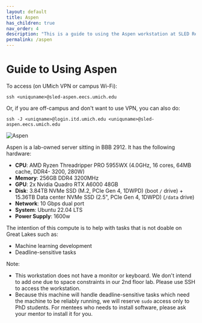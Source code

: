 ```yaml
---
layout: default
title: Aspen
has_children: true
nav_order: 4
description: "This is a guide to using the Aspen workstation at SLED Reserch Group."
permalink: /aspen
---
```

# Guide to Using Aspen

To access (on UMich VPN or campus Wi-Fi):
```
ssh <uniquname>@sled-aspen.eecs.umich.edu
```
Or, if you are off-campus and don't want to use VPN, you can also do:
```
ssh -J <uniqname>@login.itd.umich.edu <uniquname>@sled-aspen.eecs.umich.edu
```

![Aspen](/compute-guide/aspen/aspen.jpg)

Aspen is a lab-owned server sitting in BBB 2912. It has the following hardware:

- **CPU**: AMD Ryzen Threadripper PRO 5955WX (4.0GHz, 16 cores, 64MB cache, DDR4- 3200, 280W)
- **Memory**: 256GB DDR4 3200MHz 
- **GPU**: 2x Nvidia Quadro RTX A6000 48GB
- **Disk**: 3.84TB NVMe SSD (M.2, PCIe Gen 4, 1DWPD) (boot `/` drive) + 15.36TB Data center NVMe SSD (2.5", PCIe Gen 4, 1DWPD) (`/data` drive)
- **Network**: 10 Gbps dual port
- **System**: Ubuntu 22.04 LTS
- **Power Supply**: 1600w

The intention of this compute is to help with tasks that is not doable on Great Lakes such as:
- Machine learning development
- Deadline-sensitive tasks

Note:
- This workstation does not have a monitor or keyboard. We don't intend to add one due to space constraints in our 2nd floor lab. Please use SSH to access the workstation.
- Because this machine will handle deadline-sensitive tasks which need the machine to be reliably running, we will reserve `sudo` access only to PhD students. For mentees who needs to install software, please ask your mentor to install it for you.
